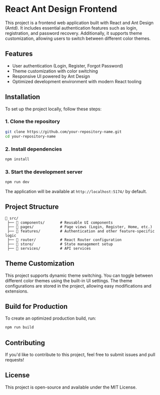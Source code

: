# React Ant Design Frontend

This project is a frontend web application built with React and Ant Design (Antd). It includes essential authentication features such as login, registration, and password recovery. Additionally, it supports theme customization, allowing users to switch between different color themes.

## Features
- User authentication (Login, Register, Forgot Password)
- Theme customization with color switching
- Responsive UI powered by Ant Design
- Optimized development environment with modern React tooling

## Installation

To set up the project locally, follow these steps:

### 1. Clone the repository
```sh
git clone https://github.com/your-repository-name.git
cd your-repository-name
```

### 2. Install dependencies
```sh
npm install
```

### 3. Start the development server
```sh
npm run dev
```

The application will be available at `http://localhost:5174/` by default.

## Project Structure
```plaintext
📂 src/
 ├── 📁 components/       # Reusable UI components
 ├── 📁 pages/            # Page views (Login, Register, Home, etc.)
 ├── 📁 features/         # Authentication and other feature-specific logic
 ├── 📁 router/           # React Router configuration
 ├── 📁 store/            # State management setup
 ├── 📁 services/         # API services
```

## Theme Customization
This project supports dynamic theme switching. You can toggle between different color themes using the built-in UI settings. The theme configurations are stored in the project, allowing easy modifications and extensions.

## Build for Production
To create an optimized production build, run:
```sh
npm run build
```

## Contributing
If you'd like to contribute to this project, feel free to submit issues and pull requests!

## License
This project is open-source and available under the MIT License.

